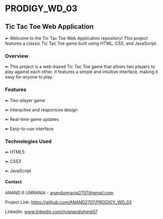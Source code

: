 # PRODIGY_WD_03

## Tic Tac Toe Web Application
 
➼ Welcome to the Tic Tac Toe Web Application repository! This project features a classic Tic Tac Toe game built using HTML, CSS, and JavaScript.

### Overview
➼ This project is a web-based Tic Tac Toe game that allows two players to play against each other. It features a simple and intuitive interface, making it easy for anyone to play.

### Features
➼ Two-player game

➼ Interactive and responsive design

➼ Real-time game updates

➼ Easy-to-use interface

### Technologies Used
➼ HTML5

➼ CSS3

➼ JavaScript

#### Contact
ANAND R UMRANIA - anandumrania2707@gmail.com

Project Link: https://github.com/ANAND2707/PRODIGY_WD_03

Linkedin: www.linkedin.com/in/anandishere07
